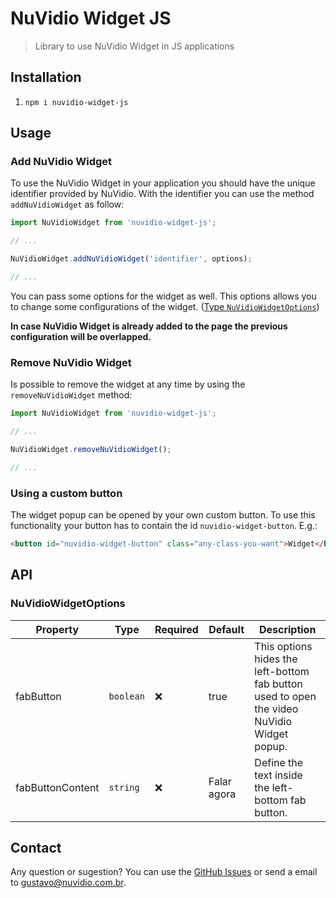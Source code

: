 # NuVidio Widget JS
> Library to use NuVidio Widget in JS applications

## Installation
1. `npm i nuvidio-widget-js`

## Usage

### Add NuVidio Widget

To use the NuVidio Widget in your application you should have the unique identifier provided by NuVidio. With the identifier you can use the method `addNuVidioWidget` as follow:

```jsx
import NuVidioWidget from 'nuvidio-widget-js';

// ...

NuVidioWidget.addNuVidioWidget('identifier', options);

// ...
```

You can pass some options for the widget as well. This options allows you to change some configurations of the widget. ([Type `NuVidioWidgetOptions`](#nuvidiowidgetoptions))

<b>In case NuVidio Widget is already added to the page the previous configuration will be overlapped.</b>

### Remove NuVidio Widget

Is possible to remove the widget at any time by using the `removeNuVidioWidget` method:

```jsx
import NuVidioWidget from 'nuvidio-widget-js';

// ...

NuVidioWidget.removeNuVidioWidget();

// ...
```

### Using a custom button

The widget popup can be opened by your own custom button. To use this functionality your button has to contain the id `nuvidio-widget-button`. E.g.: 

```html
<button id="nuvidio-widget-button" class="any-class-you-want">Widget</button>
```

## API

### NuVidioWidgetOptions

| <b>Property<b> | Type | Required | Default | Description |
| -------------- | ------------- | -------- | -------- | ----------------------------------------------------------------------------------------------------------------------------------------------------------------------------------------------------------------------------- |
| fabButton | `boolean`| ❌ | true | This options hides the left-bottom fab button used to open the video NuVidio Widget popup. |
| fabButtonContent | `string`| ❌ | Falar agora | Define the text inside the left-bottom fab button. |

## Contact

Any question or sugestion? You can use the [GitHub Issues](https://github.com/NuVidio/nuvidio-widget-js/issues) or send a email to gustavo@nuvidio.com.br.